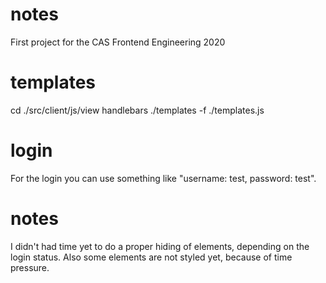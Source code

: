 # notes
First project for the CAS Frontend Engineering 2020

# templates
cd ./src/client/js/view
handlebars ./templates -f ./templates.js

# login 
For the login you can use something like "username: test, password: test". 

# notes
I didn't had time yet to do a proper hiding of elements, depending on the login status. 
Also some elements are not styled yet, because of time pressure. 